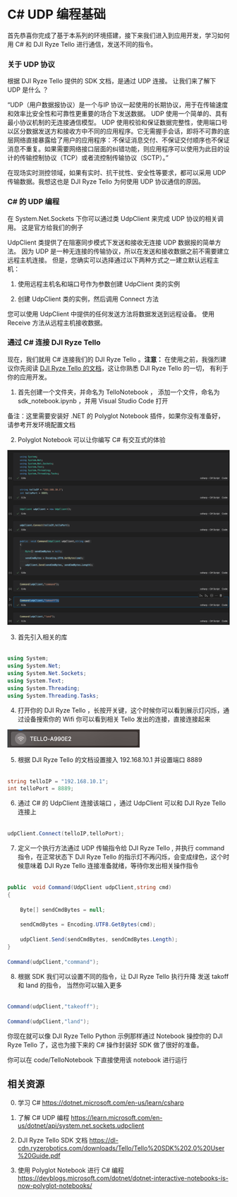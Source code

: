 # **C# UDP 编程基础**

首先恭喜你完成了基于本系列的环境搭建，接下来我们进入到应用开发，学习如何用 C# 和 DJI Ryze Tello 进行通信，发送不同的指令。

### **关于 UDP 协议**

根据 DJI Ryze Tello 提供的 SDK 文档，是通过 UDP 连接。 让我们来了解下 UDP 是什么 ？

“UDP（用户数据报协议）是一个与IP 协议一起使用的长期协议，用于在传输速度和效率比安全性和可靠性更重要的场合下发送数据。 UDP 使用一个简单的、具有最小协议机制的无连接通信模型。 UDP 使用校验和保证数据完整性，使用端口号以区分数据发送方和接收方中不同的应用程序。它无需握手会话，即将不可靠的底层网络直接暴露给了用户的应用程序：不保证消息交付、不保证交付顺序也不保证消息不重复。如果需要网络接口层面的纠错功能，则应用程序可以使用为此目的设计的传输控制协议（TCP）或者流控制传输协议（SCTP）。”

在现场实时测控领域，如果有实时、抗干扰性、安全性等要求，都可以采用 UDP 传输数据。我想这也是 DJI Ryze Tello 为何使用 UDP 协议通信的原因。

### **C# 的 UDP 编程**

在 System.Net.Sockets 下你可以通过类 UdpClient 来完成 UDP 协议的相关调用。 这是官方给我们的例子

UdpClient 类提供了在阻塞同步模式下发送和接收无连接 UDP 数据报的简单方法。 因为 UDP 是一种无连接的传输协议，所以在发送和接收数据之前不需要建立远程主机连接。 但是，您确实可以选择通过以下两种方式之一建立默认远程主机：

1. 使用远程主机名和端口号作为参数创建 UdpClient 类的实例

2. 创建 UdpClient 类的实例，然后调用 Connect 方法

您可以使用 UdpClient 中提供的任何发送方法将数据发送到远程设备。 使用 Receive 方法从远程主机接收数据。

### **通过 C# 连接 DJI Ryze Tello**

现在，我们就用 C# 连接我们的 DJI Ryze Tello 。**注意：** 在使用之前，我强烈建议你先阅读 <a href="https://dl-cdn.ryzerobotics.com/downloads/Tello/Tello%20SDK%202.0%20User%20Guide.pdf">DJI Ryze Tello 的文档</a>，这让你熟悉 DJI Ryze Tello 的一切， 有利于你的应用开发。

1. 首先创建一个文件夹，并命名为 TelloNotebook ， 添加一个文件，命名为 sdk_notebook.ipynb ，并用 Visual Studio Code 打开 

备注：这里需要安装好 .NET 的 Polyglot Notebook 插件，如果你没有准备好，请参考开发环境配置文档 

2. Polyglot Notebook 可以让你编写 C# 有交互式的体验

<img src="./../imgs/01/01.png" />

3. 首先引入相关的库

```csharp

using System;
using System.Net;
using System.Net.Sockets;
using System.Text;
using System.Threading;
using System.Threading.Tasks;

```

4. 打开你的 DJI Ryze Tello ，长按开关键，这个时候你可以看到展示灯闪烁，通过设备搜索你的 Wifi 你可以看到相关 Tello 发出的连接，直接连接起来

<img src="./../imgs/01/02.png" />

5. 根据 DJI Ryze Tello 的文档设置接入 192.168.10.1 并设置端口 8889


```csharp

string telloIP = "192.168.10.1";
int telloPort = 8889;

```

6. 通过 C# 的 UdpClient 连接该端口 ，通过 UdpClient 可以和 DJI Ryze Tello 连接上


```csharp

udpClient.Connect(telloIP,telloPort);

```

7. 定义一个执行方法通过 UDP 传输指令给   DJI Ryze Tello , 并执行 command 指令，在正常状态下 DJI Ryze Tello 的指示灯不再闪烁，会变成绿色，这个时候意味着  DJI Ryze Tello 连接准备就绪，等待你发出相关操作指令


```csharp

public  void Command(UdpClient udpClient,string cmd)
{

    Byte[] sendCmdBytes = null;
            
    sendCmdBytes = Encoding.UTF8.GetBytes(cmd);
      
    udpClient.Send(sendCmdBytes, sendCmdBytes.Length);
}

Command(udpClient,"command");


```

8. 根据 SDK 我们可以设置不同的指令，让  DJI Ryze Tello  执行升降 发送 takoff 和 land 的指令， 当然你可以输入更多 


```csharp

Command(udpClient,"takeoff");

Command(udpClient,"land");

```


你现在就可以像  DJI Ryze Tello Python 示例那样通过 Notebook 操控你的  DJI Ryze Tello  了，这也为接下来的 C# 操作封装好 SDK 做了很好的准备。

你可以在 code/TelloNotebook 下直接使用该 notebook 进行运行

## **相关资源**

0. 学习 C#  https://dotnet.microsoft.com/en-us/learn/csharp

1. 了解 C# UDP 编程 https://learn.microsoft.com/en-us/dotnet/api/system.net.sockets.udpclient 

2. DJI Ryze Tello SDK 文档 https://dl-cdn.ryzerobotics.com/downloads/Tello/Tello%20SDK%202.0%20User%20Guide.pdf

3. 使用 Polyglot Notebook 进行 C# 编程 https://devblogs.microsoft.com/dotnet/dotnet-interactive-notebooks-is-now-polyglot-notebooks/


